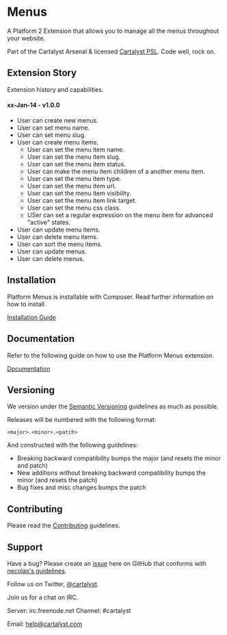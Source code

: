 # Menus

A Platform 2 Extension that allows you to manage all the menus throughout your website.

Part of the Cartalyst Arsenal & licensed [Cartalyst PSL](license.txt). Code well, rock on.

## Extension Story

Extension history and capabilities.

#### xx-Jan-14 - v1.0.0

- User can create new menus.
- User can set menu name.
- User can set menu slug.
- User can create menu items.
	- User can set the menu item name.
	- User can set the menu item slug.
	- User can set the menu item status.
	- User can make the menu item children of a another menu item.
	- User can set the menu item type.
	- User can set the menu item url.
	- User can set the menu item visibility.
	- User can set the menu item link target.
	- User can set the menu css class.
	- USer can set a regular expression on the menu item for advanced "active" states.
- User can update menu items.
- User can delete menu items.
- User can sort the menu items.
- User can update menus.
- User can delete menus.

## Installation

Platform Menus is installable with Composer. Read further information on how to install.

[Installation Guide](https://cartalyst.com/manual/platform-menus/1.0#installation)

## Documentation

Refer to the following guide on how to use the Platform Menus extension.

[Documentation](https://cartalyst.com/manual/platform-menus/1.0)

## Versioning

We version under the [Semantic Versioning](http://semver.org/) guidelines as much as possible.

Releases will be numbered with the following format:

`<major>.<minor>.<patch>`

And constructed with the following guidelines:

* Breaking backward compatibility bumps the major (and resets the minor and patch)
* New additions without breaking backward compatibility bumps the minor (and resets the patch)
* Bug fixes and misc changes bumps the patch

## Contributing

Please read the [Contributing](contributing.md) guidelines.

## Support

Have a bug? Please create an [issue](https://github.com/cartalyst/platform-menus/issues) here on GitHub that conforms with [necolas's guidelines](https://github.com/necolas/issue-guidelines).

Follow us on Twitter, [@cartalyst](http://twitter.com/cartalyst).

Join us for a chat on IRC.

Server: irc.freenode.net
Channel: #cartalyst

Email: help@cartalyst.com
